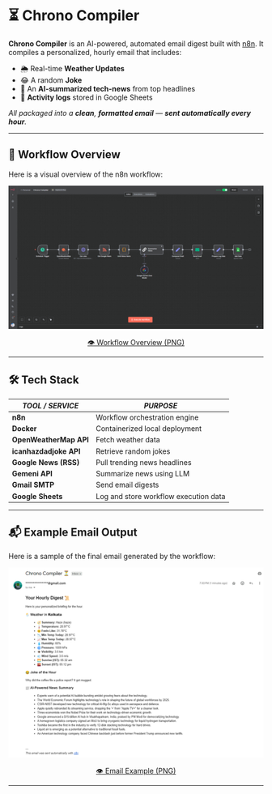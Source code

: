 # ⏳ Chrono Compiler

**Chrono Compiler** is an AI-powered, automated email digest built with [n8n](https://n8n.io). It compiles a personalized, hourly email that includes:

* 🌦️ Real-time **Weather Updates**
* 😂 A random **Joke**
* 📰 An **AI-summarized tech-news** from top headlines
* 📗 **Activity logs** stored in Google Sheets

*All packaged into a **clean**, **formatted email** — **sent automatically every hour**.*

---

## 🤖 Workflow Overview

Here is a visual overview of the n8n workflow:

![Chrono Compiler Workflow](workflow-overview.png)

<div align="center">
  <a href="workflow-overview.png">👁️ Workflow Overview (PNG)</a>
</div>

---

## 🛠️ Tech Stack

|***TOOL / SERVICE***    | ***PURPOSE***                         |
| ---------------------- | ------------------------------------- |
| **n8n**                | Workflow orchestration engine         |
| **Docker**             | Containerized local deployment        |
| **OpenWeatherMap API** | Fetch weather data                    |
| **icanhazdadjoke API** | Retrieve random jokes                 |
| **Google News (RSS)**  | Pull trending news headlines          |
| **Gemeni API**         | Summarize news using LLM              |
| **Gmail SMTP**         | Send email digests                    |
| **Google Sheets**      | Log and store workflow execution data |

---

## 📬 Example Email Output

Here is a sample of the final email generated by the workflow:

![Example Email Output](email-example.png)

<div align="center">
  <a href="email-example.png">👁️ Email Example (PNG)</a>
</div>

---